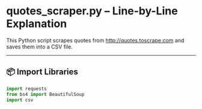 # quotes_scraper.py – Line-by-Line Explanation

This Python script scrapes quotes from http://quotes.toscrape.com and saves them into a CSV file.

---

## 📦 Import Libraries

```python
import requests
from bs4 import BeautifulSoup
import csv
